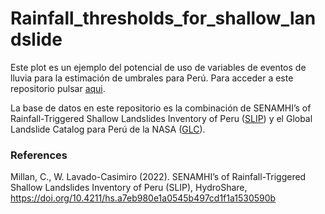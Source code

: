 # Rainfall_thresholds_for_shallow_landslide

Este plot es un ejemplo del potencial de uso de variables de eventos de lluvia para la estimación de umbrales para Perú.
Para acceder a este repositorio pulsar [aqui](https://caemillan.github.io/3d-Scatter-plot-of-rainfall-landslides-events-in-Peru/).

La base de datos en este repositorio es la combinación de SENAMHI’s of Rainfall-Triggered Shallow Landslides Inventory of Peru ([SLIP](https://doi.org/10.4211/hs.a7eb980e1a0545b497cd1f1a1530590b)) y el Global Landslide Catalog para Perú de la NASA ([GLC](https://data.nasa.gov/Earth-Science/Global-Landslide-Catalog/h9d8-neg4)).

### References
Millan, C., W. Lavado-Casimiro (2022). SENAMHI’s of Rainfall-Triggered Shallow Landslides Inventory of Peru (SLIP), HydroShare, https://doi.org/10.4211/hs.a7eb980e1a0545b497cd1f1a1530590b
